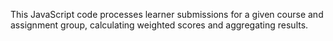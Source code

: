 This JavaScript code processes learner submissions for a given course and assignment group, calculating weighted scores and aggregating results.